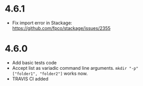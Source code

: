 # 4.6.1

* Fix import error in Stackage: https://github.com/fpco/stackage/issues/2355

# 4.6.0

* Add basic tests code
* Accept list as variadic command line arguments.
  `mkdir "-p" ["folder1", "folder2"]` works now.
* TRAVIS CI added
